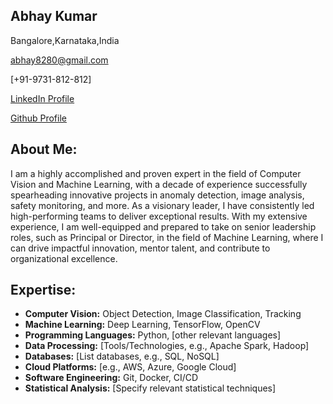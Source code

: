 Abhay Kumar
----------
Bangalore,Karnataka,India

abhay8280@gmail.com

[+91-9731-812-812]

[LinkedIn Profile](https://in.linkedin.com/in/awesomeabhay)

[Github Profile](https://github.com/abhaymise/abhaymise.github.io)

## About Me:

I am a highly accomplished and proven expert in the field of Computer Vision and Machine Learning, with a decade of experience successfully spearheading innovative projects in anomaly detection, image analysis, safety monitoring, and more. As a visionary leader, I have consistently led high-performing teams to deliver exceptional results. With my extensive experience, I am well-equipped and prepared to take on senior leadership roles, such as Principal or Director, in the field of Machine Learning, where I can drive impactful innovation, mentor talent, and contribute to organizational excellence.

## Expertise:

- **Computer Vision:** Object Detection, Image Classification, Tracking
- **Machine Learning:** Deep Learning, TensorFlow, OpenCV
- **Programming Languages:** Python, [other relevant languages]
- **Data Processing:** [Tools/Technologies, e.g., Apache Spark, Hadoop]
- **Databases:** [List databases, e.g., SQL, NoSQL]
- **Cloud Platforms:** [e.g., AWS, Azure, Google Cloud]
- **Software Engineering:** Git, Docker, CI/CD
- **Statistical Analysis:** [Specify relevant statistical techniques]
